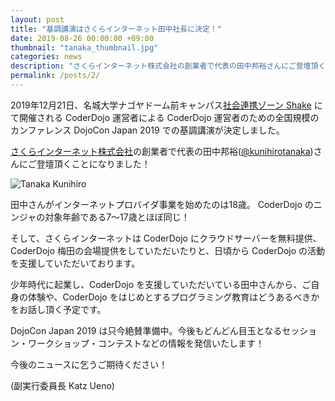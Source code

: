 ```yaml
---
layout: post
title: "基調講演はさくらインターネット田中社長に決定！"
date: 2019-08-26 00:00:00 +09:00
thumbnail: "tanaka_thumbnail.jpg"
categories: news
description: "さくらインターネット株式会社の創業者で代表の田中邦裕さんにご登壇頂くことになりました！"
permalink: /posts/2/
---
```

2019年12月21日、名城大学ナゴヤドーム前キャンパス[社会連携ゾーン Shake](https://www.meijo-u.ac.jp/social/shake/) にて開催される CoderDojo 運営者による CoderDojo 運営者のための全国規模のカンファレンス DojoCon Japan 2019 での基調講演が決定しました。

[さくらインターネット株式会社](https://www.sakura.ad.jp/)の創業者で代表の田中邦裕([@kunihirotanaka](https://twitter.com/kunihirotanaka))さんにご登壇頂くことになりました！

<div class="mx-auto" style="max-width:319px;">
    <img src="{{site.url}}/img/post/tanaka_main.jpg" class="img-fluid" alt="Tanaka Kunihiro">
</div>


田中さんがインターネットプロバイダ事業を始めたのは18歳。 CoderDojo のニンジャの対象年齢である7〜17歳とほぼ同じ！

そして、さくらインターネットは CoderDojo にクラウドサーバーを無料提供、CoderDojo 梅田の会場提供をしていただいたりと、日頃から CoderDojo の活動を支援していただいております。

少年時代に起業し、CoderDojo を支援していただいている田中さんから、ご自身の体験や、CoderDojo をはじめとするプログラミング教育はどうあるべきかをお話し頂く予定です。

DojoCon Japan 2019 は只今絶賛準備中。今後もどんどん目玉となるセッション・ワークショップ・コンテストなどの情報を発信いたします！

今後のニュースに乞うご期待ください！

(副実行委員長 Katz Ueno)
